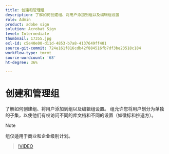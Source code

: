 ```yaml
---
title: 创建和管理组
description: 了解如何创建组、将用户添加到组以及编辑组设置
role: Admin
product: adobe sign
solution: Acrobat Sign
level: Intermediate
thumbnail: 17355.jpg
exl-id: c5e40e00-d11d-4853-b7a8-4137649ff481
source-git-commit: 724e161f816cdb42f884516fb7df3be23518c184
workflow-type: tm+mt
source-wordcount: '68'
ht-degree: 36%

---
```


# 创建和管理组

了解如何创建组、将用户添加到组以及编辑组设置。 组允许您将用户划分为单独的子集，以使他们有权访问不同的库文档和不同的设置（如徽标和抄送方）。

>[!NOTE]
>
>组仅适用于商业和企业级别计划。

>[!VIDEO](https://video.tv.adobe.com/v/344682?hidetitle=true)
